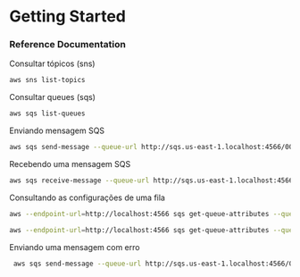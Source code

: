 # Getting Started

### Reference Documentation

Consultar tópicos (sns)
```bash
aws sns list-topics 
```

Consultar queues (sqs)
```bash
aws sqs list-queues
```

Enviando mensagem SQS
```bash
aws sqs send-message --queue-url http://sqs.us-east-1.localhost:4566/000000000000/ecs-singleshotbilling-buy-intent-dev --message-body "Teste message."  
```

Recebendo uma mensagem SQS
```bash
aws sqs receive-message --queue-url http://sqs.us-east-1.localhost:4566/000000000000/ecs-singleshotbilling-buy-intent-dev 
```

Consultando as configurações de uma fila
```bash
aws --endpoint-url=http://localhost:4566 sqs get-queue-attributes --queue-url http://localhost:4566/000000000000/ecs-buy-intent-dlq-dev --attribute-names All

aws --endpoint-url=http://localhost:4566 sqs get-queue-attributes --queue-url http://localhost:4566/000000000000/ecs-singleshotbilling-buy-intent-dev --attribute-names All

```

Enviando uma mensagem com erro
```bash
 aws sqs send-message --queue-url http://sqs.us-east-1.localhost:4566/000000000000/ecs-singleshotbilling-buy-intent-dev --message-body "Teste message com erro" 
```




